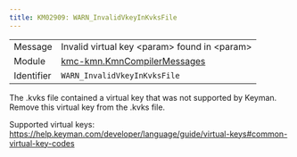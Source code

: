 ```yaml
---
title: KM02909: WARN_InvalidVkeyInKvksFile
---
```


|            |           |
|------------|---------- |
| Message    | Invalid virtual key &lt;param&gt; found in &lt;param&gt; |
| Module     | [kmc-kmn.KmnCompilerMessages](kmc-kmn.kmncompilermessages) |
| Identifier | `WARN_InvalidVkeyInKvksFile` |

The .kvks file contained a virtual key that was not supported by
Keyman. Remove this virtual key from the .kvks file.

Supported virtual keys: https://help.keyman.com/developer/language/guide/virtual-keys#common-virtual-key-codes
